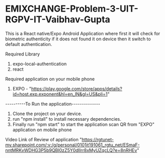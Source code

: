 # EMIXCHANGE-Problem-3-UIT-RGPV-IT-Vaibhav-Gupta
This is a React native/Expo Android Application where first it will check for biometric authenticity if it does not found it on device then it switch to default authentication.


Required Library
1. expo-local-authentication
2. react


Required application on your mobile phone
1. EXPO - "https://play.google.com/store/apps/details?id=host.exp.exponent&hl=en_IN&gl=US&pli=1"


----------To Run the application--------------
1. Clone the project on your device.
2. run "npm install" to install necessary dependencies.
3. Finally run "npm start" to start the application scan QR from "EXPO" application on mobile phone

Video Link of Review of application
"https://rgtunet-my.sharepoint.com/:v:/g/personal/0101it191061_rgtu_net/ESmaF-nntMRKvWDHG3P5b9QBI0zZ5Y0dIlrr8xMyUZqcLQ?e=8nRHEv"

